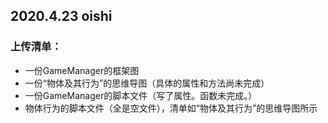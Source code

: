 ## 2020.4.23 oishi

### 上传清单：

* 一份GameManager的框架图
* 一份“物体及其行为”的思维导图（具体的属性和方法尚未完成）
* 一份GameManager的脚本文件（写了属性。函数未完成。）
* 物体行为的脚本文件（全是空文件），清单如“物体及其行为”的思维导图所示